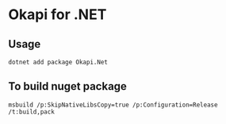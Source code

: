 # Okapi for .NET


## Usage

```
dotnet add package Okapi.Net
```

## To build nuget package

```
msbuild /p:SkipNativeLibsCopy=true /p:Configuration=Release /t:build,pack
```
